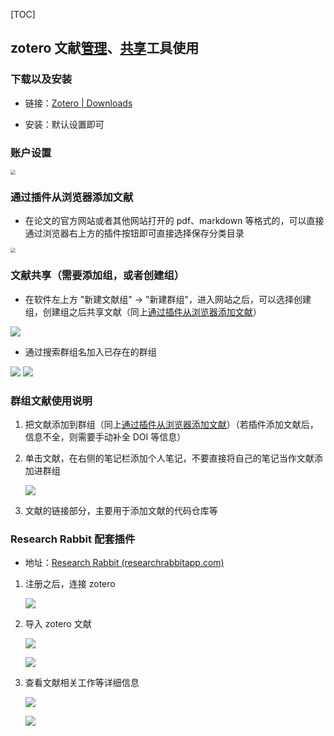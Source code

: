 [TOC]



## zotero 文献<u>管理</u>、<u>共享</u>工具使用

### 下载以及安装

* 链接：[Zotero | Downloads](https://www.zotero.org/download/)

* 安装：默认设置即可

### 账户设置

<img src = "../assets/zotero账户设置.png" style="zoom:50%;"   >


### 通过插件从浏览器添加文献

* 在论文的官方网站或者其他网站打开的 pdf、markdown 等格式的，可以直接通过浏览器右上方的插件按钮即可直接选择保存分类目录

<img src = "../assets/zotero插件安装.jpg" style="zoom: 50%;"     >


### 文献共享（需要添加组，或者创建组）

* 在软件左上方 "新建文献组" -> "新建群组"，进入网站之后，可以选择创建组，创建组之后共享文献（同上<u>通过插件从浏览器添加文献</u>）

<img src = "../assets/zotero新建群组.png">

* 通过搜索群组名加入已存在的群组

<img src = "../assets/zotero搜索群组.jpg">

<img src = "../assets/zotero加入群组.jpg">

### 群组文献使用说明

1. 把文献添加到群组（同上<u>通过插件从浏览器添加文献</u>）（若插件添加文献后，信息不全，则需要手动补全 DOI 等信息）

2. 单击文献，在右侧的笔记栏添加个人笔记，不要直接将自己的笔记当作文献添加进群组

    <img src = "../assets/zotero群组文献说明.jpg">

3. 文献的链接部分，主要用于添加文献的代码仓库等

### Research Rabbit 配套插件

- 地址：[Research Rabbit (researchrabbitapp.com)](https://researchrabbitapp.com)

1. 注册之后，连接 zotero

   ![](./zotero%E5%B8%AE%E5%8A%A9.assets/%E8%BF%9E%E6%8E%A5zotero.jpg)

2. 导入 zotero 文献

   ![](./zotero%E5%B8%AE%E5%8A%A9.assets/%E5%AF%BC%E5%85%A5zotero%E6%96%87%E7%8C%AE1.jpg)

   ![](./zotero%E5%B8%AE%E5%8A%A9.assets/%E5%AF%BC%E5%85%A5zotero%E6%96%87%E7%8C%AE2.png)

3. 查看文献相关工作等详细信息

   ![](./zotero%E5%B8%AE%E5%8A%A9.assets/%E6%96%87%E7%8C%AE%E7%9B%B8%E5%85%B3%E4%BF%A1%E6%81%AF1.jpg)

   ![](./zotero%E5%B8%AE%E5%8A%A9.assets/%E6%96%87%E7%8C%AE%E7%9B%B8%E5%85%B3%E4%BF%A1%E6%81%AF2.png)

   

